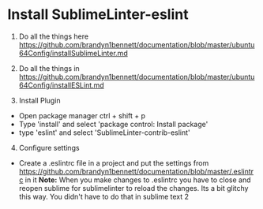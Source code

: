Install SublimeLinter-eslint
============================

1. Do all the things here https://github.com/brandyn1bennett/documentation/blob/master/ubuntu64Config/installSublimeLinter.md

2. Do all the things in https://github.com/brandyn1bennett/documentation/blob/master/ubuntu64Config/installESLint.md

3. Install Plugin
  * Open package manager ctrl + shift + p
  * Type 'install' and select 'package control: Install package'
  * type 'eslint' and select 'SublimeLinter-contrib-eslint'

4. Configure settings
  * Create a .eslintrc file in a project and put the settings from https://github.com/brandyn1bennett/documentation/blob/master/.eslintrc in it
  **Note:** When you make changes to .eslintrc you have to close and reopen sublime for sublimelinter to reload the changes.  Its a bit glitchy this way.  You didn't have to do that in sublime text 2
